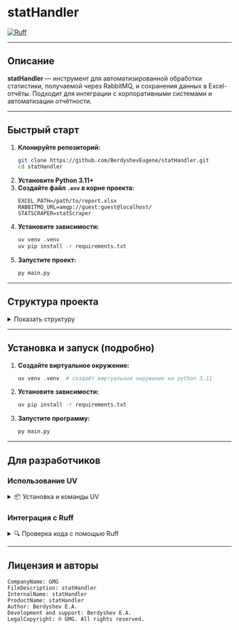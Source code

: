 # statHandler

[![Ruff](https://github.com/BerdyshevEugene/statHandler/actions/workflows/ruff.yml/badge.svg?cache=buster)](https://github.com/BerdyshevEugene/statHandler/actions/workflows/ruff.yml)

---

## Описание

**statHandler** — инструмент для автоматизированной обработки статистики, получаемой через RabbitMQ, и сохранения данных в Excel-отчёты. Подходит для интеграции с корпоративными системами и автоматизации отчётности.

---

## Быстрый старт

1. **Клонируйте репозиторий:**
   ```bash
   git clone https://github.com/BerdyshevEugene/statHandler.git
   cd statHandler
   ```
2. **Установите Python 3.11+**
3. **Создайте файл `.env` в корне проекта:**
   ```env
   EXCEL_PATH=/path/to/report.xlsx
   RABBITMQ_URL=amqp://guest:guest@localhost/
   STATSCRAPER=statScraper
   ```
4. **Установите зависимости:**
   ```bash
   uv venv .venv
   uv pip install -r requirements.txt
   ```
5. **Запустите проект:**
   ```bash
   py main.py
   ```

---

## Структура проекта

<details>
<summary>Показать структуру</summary>

```python
statHandler/
│
├── app/
│   ├── config.py            # настройки (пути, переменные окружения)
│   ├── excel_processor.py   # обработка и запись данных в Excel
│   └── mq_consumer.py       # приём сообщений из RabbitMQ
│
├── main.py                  # точка входа
│
├── requirements.txt         # зависимости
├── .env                     # переменные окружения
├── logger/                  # конфиг логгера
│   └── logger.py
├── logs/                    # логи
│   └── debug.log/errors.log
└── Dockerfile               # контейнеризация
```
</details>

---

## Установка и запуск (подробно)

1. **Создайте виртуальное окружение:**
   ```bash
   uv venv .venv  # создаёт виртуальное окружение на python 3.11
   ```
2. **Установите зависимости:**
   ```bash
   uv pip install -r requirements.txt
   ```
3. **Запустите программу:**
   ```bash
   py main.py
   ```

---

## Для разработчиков

### Использование UV

<details>
<summary>📦 Установка и команды UV</summary>

**Установка UV:**
- macOS/Linux:
  ```bash
  curl -LsSf https://astral.sh/uv/install.sh | sh
  ```
- Windows (PowerShell):
  ```powershell
  powershell -ExecutionPolicy ByPass -c "irm https://astral.sh/uv/install.ps1 | iex"
  ```
- Через PyPI:
  ```bash
  pip install uv
  ```

**Обновление UV:**
```bash
uv self update
```

**Установка Python:**
```bash
uv python install 3.13
```

**Синхронизация зависимостей:**
```bash
uv sync
```

**Запуск команд в окружении:**
```bash
uv run <COMMAND>
```
</details>

### Интеграция с Ruff

<details>
<summary>🔍 Проверка кода с помощью Ruff</summary>

[Ruff](https://github.com/astral-sh/ruff) — быстрый линтер для Python.

**Установка и запуск:**
```bash
uvx ruff
uvx ruff check .
```

```bash
docker-compose build --no-cache
docker-compose up
```

</details>

---

## Лицензия и авторы

```
CompanyName: GMG
FileDescription: statHandler
InternalName: statHandler
ProductName: statHandler
Author: Berdyshev E.A.
Development and support: Berdyshev E.A.
LegalCopyright: © GMG. All rights reserved.
```